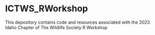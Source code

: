 # ICTWS_RWorkshop
This depository contains code and resources associated with the 2023 Idaho Chapter of The Wildlife Society R Workshop 
